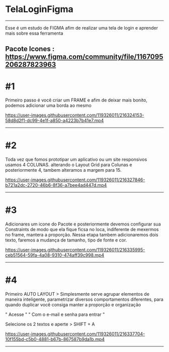 # TelaLoginFigma

---


Esse é um estudo de FIGMA afim de realizar uma tela de login e aprender mais sobre essa ferramenta

Pacote Icones : https://www.figma.com/community/file/1167095206287823963
---


# #1 
Primeiro passo é você criar um FRAME e afim de deixar mais bonito, podemos adicionar uma borda ao mesmo

https://user-images.githubusercontent.com/119326011/216324153-58d8d2f1-dc99-4e1f-a850-a4223b7b41e7.mp4

---

# #2 
Toda vez que fomos prototipar um aplicativo ou um site responsivos usamos 4 COLUNAS. alterando o Layout Grid para Colunas e posteriormente 4, tambem alteramos a margem para 15. 

https://user-images.githubusercontent.com/119326011/216327846-b721a2dc-2720-46b6-8f36-a7bee4ad447d.mp4

---

# #3 
Adicionares um icone do Pacote e posteriormente devemos configurar sua Constraints de modo que ela fique ficsa no loca, indiferente de mexermos no frame, mantera a proporção.
Nessa etapa tambem adicionaremos dois texto, faremos a mudança de tamanho, tipo de fonte e cor.

https://user-images.githubusercontent.com/119326011/216335995-ceb51564-59fa-4a08-9310-474aff39c998.mp4

---

# #4
Primeiro AUTO LAYOUT > Simplesmente serve agrupar elementos de maneira inteligente, parametrizar diversos comportamentos diferentes, para quando duplicar você consiga manter a proporção e organização

" Acesse "
" Com o e-mail e senha para entrar "

Selecione os 2 textos e aperte > SHIFT + A 

https://user-images.githubusercontent.com/119326011/216337704-10f155bd-c5b0-4881-b67b-867587b9da1b.mp4

---

